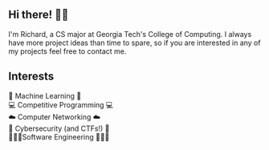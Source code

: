 ## Hi there! 👋🙂
I'm Richard, a CS major at Georgia Tech's College of Computing. I always have more project ideas than time to spare, so if you are interested in any of my projects feel free to contact me.

## Interests
🤖 Machine Learning 🤖<br>
💻 Competitive Programming 💻<br>
☁️ Computer Networking ☁️<br>
🔐 Cybersecurity (and CTFs!) 🔐<br>
🧑🏼‍💻Software Engineering 🧑🏼‍💻<br>
